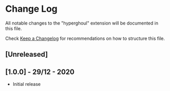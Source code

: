 # Change Log

All notable changes to the "hyperghoul" extension will be documented in this file.

Check [Keep a Changelog](http://keepachangelog.com/) for recommendations on how to structure this file.

## [Unreleased]

## [1.0.0] - 29/12 - 2020
- Initial release
